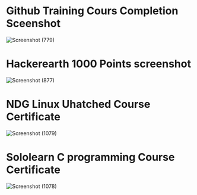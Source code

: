 # Github Training Cours Completion Sceenshot
![Screenshot (779)](https://user-images.githubusercontent.com/98812321/153708808-0fe14b6f-ab27-4b0d-bf61-d004719fceaf.png)
# Hackerearth 1000 Points screenshot
![Screenshot (877)](https://user-images.githubusercontent.com/98812321/153708741-eabdaae2-79fc-47d2-8835-910df14968d9.png)
# NDG Linux Uhatched Course Certificate
![Screenshot (1079)](https://user-images.githubusercontent.com/98812321/156741633-feb91970-67a8-4e20-ae92-76f6b7a0fea8.png)
# Sololearn C programming Course Certificate
![Screenshot (1078)](https://user-images.githubusercontent.com/98812321/156741675-b8e2dd1e-7176-40d2-90ae-36cab9b3bc6f.png)

